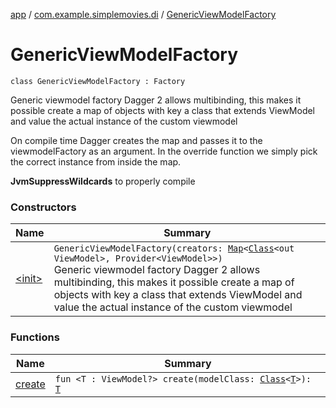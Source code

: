 [app](../../index.md) / [com.example.simplemovies.di](../index.md) / [GenericViewModelFactory](./index.md)

# GenericViewModelFactory

`class GenericViewModelFactory : Factory`

Generic viewmodel factory
Dagger 2 allows multibinding, this makes it possible create a map of objects
with key a class that extends ViewModel and value the actual instance of the custom viewmodel

On compile time Dagger creates the map and passes it to the viewmodelFactory as an argument.
In the override function we simply pick the correct instance from inside the map.

**JvmSuppressWildcards**
to properly compile

### Constructors

| Name | Summary |
|---|---|
| [&lt;init&gt;](-init-.md) | `GenericViewModelFactory(creators: `[`Map`](https://kotlinlang.org/api/latest/jvm/stdlib/kotlin.collections/-map/index.html)`<`[`Class`](https://developer.android.com/reference/java/lang/Class.html)`<out ViewModel>, Provider<ViewModel>>)`<br>Generic viewmodel factory Dagger 2 allows multibinding, this makes it possible create a map of objects with key a class that extends ViewModel and value the actual instance of the custom viewmodel |

### Functions

| Name | Summary |
|---|---|
| [create](create.md) | `fun <T : ViewModel?> create(modelClass: `[`Class`](https://developer.android.com/reference/java/lang/Class.html)`<`[`T`](create.md#T)`>): `[`T`](create.md#T) |
